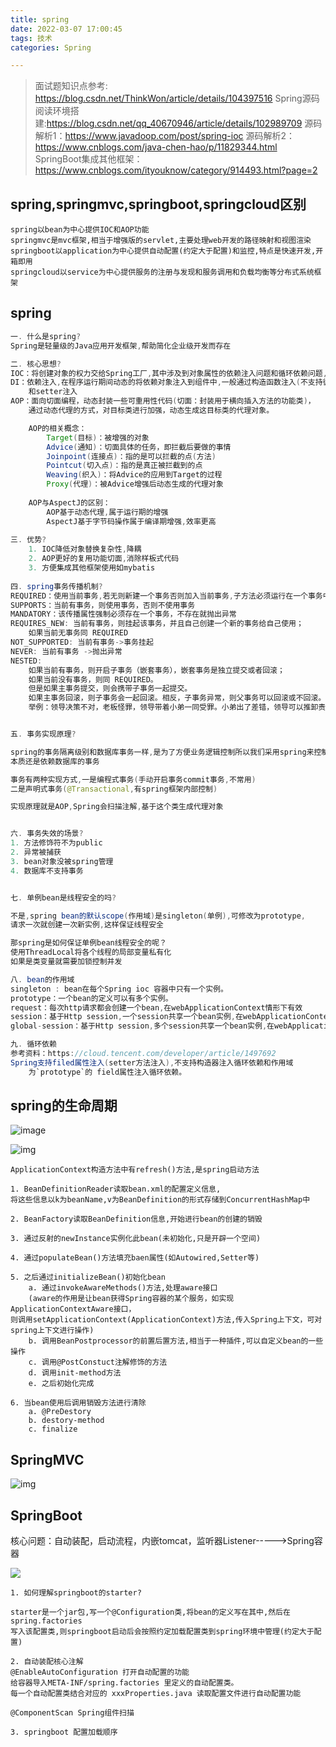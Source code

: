 ```yaml
---
title: spring
date: 2022-03-07 17:00:45
tags: 技术
categories: Spring

---
```


> 面试题知识点参考: https://blog.csdn.net/ThinkWon/article/details/104397516
> Spring源码阅读环境搭建:https://blog.csdn.net/qq_40670946/article/details/102989709
> 源码解析1：https://www.javadoop.com/post/spring-ioc
> 源码解析2：https://www.cnblogs.com/java-chen-hao/p/11829344.html
> SpringBoot集成其他框架：https://www.cnblogs.com/ityouknow/category/914493.html?page=2

## spring,springmvc,springboot,springcloud区别

```
spring以bean为中心提供IOC和AOP功能
springmvc是mvc框架,相当于增强版的servlet,主要处理web开发的路径映射和视图渲染
springboot以application为中心提供自动配置(约定大于配置)和监控,特点是快速开发,开箱即用
springcloud以service为中心提供服务的注册与发现和服务调用和负载均衡等分布式系统框架
```

## spring

```java
一. 什么是spring?
Spring是轻量级的Java应用开发框架,帮助简化企业级开发而存在

二. 核心思想?
IOC：将创建对象的权力交给Spring工厂,其中涉及到对象属性的依赖注入问题和循环依赖问题,通过DI来实现
DI：依赖注入,在程序运行期间动态的将依赖对象注入到组件中,一般通过构造函数注入(不支持循环依赖)
    和setter注入
AOP：面向切面编程，动态封装一些可重用性代码(切面：封装用于横向插入方法的功能类)，
    通过动态代理的方式，对目标类进行加强，动态生成这目标类的代理对象。

    AOP的相关概念：
        Target(目标)：被增强的对象
        Advice(通知)：切面具体的任务，即拦截后要做的事情
        Joinpoint(连接点)：指的是可以拦截的点(方法)
        Pointcut(切入点)：指的是真正被拦截到的点
        Weaving(织入)：将Advice的应用到Target的过程
        Proxy(代理)：被Advice增强后动态生成的代理对象
    
    AOP与AspectJ的区别：
        AOP基于动态代理,属于运行期的增强
        AspectJ基于字节码操作属于编译期增强,效率更高
        
三. 优势?
    1. IOC降低对象替换复杂性,降耦
    2. AOP更好的复用功能切面,消除样板式代码
    3. 方便集成其他框架使用如mybatis
    
四. spring事务传播机制?
REQUIRED：使用当前事务,若无则新建一个事务否则加入当前事务,子方法必须运行在一个事务中
SUPPORTS：当前有事务，则使用事务，否则不使用事务
MANDATORY：该传播属性强制必须存在一个事务，不存在就抛出异常
REQUIRES_NEW: 当前有事务，则挂起该事务，并且自己创建一个新的事务给自己使用；
    如果当前无事务同 REQUIRED
NOT_SUPPORTED: 当前有事务->事务挂起
NEVER: 当前有事务 ->抛出异常
NESTED:
    如果当前有事务，则开启子事务（嵌套事务），嵌套事务是独立提交或者回滚；
    如果当前没有事务，则同 REQUIRED。
    但是如果主事务提交，则会携带子事务一起提交。
    如果主事务回滚，则子事务会一起回滚。相反，子事务异常，则父事务可以回滚或不回滚。
    举例：领导决策不对，老板怪罪，领导带着小弟一同受罪。小弟出了差错，领导可以推卸责任。


五. 事务实现原理?

spring的事务隔离级别和数据库事务一样,是为了方便业务逻辑控制所以我们采用spring来控制
本质还是依赖数据库的事务

事务有两种实现方式,一是编程式事务(手动开启事务commit事务,不常用)
二是声明式事务(@Transactional,有spring框架内部控制)

实现原理就是AOP,Spring会扫描注解,基于这个类生成代理对象


六. 事务失效的场景?
1. 方法修饰符不为public
2. 异常被捕获
3. bean对象没被spring管理
4. 数据库不支持事务


七. 单例bean是线程安全的吗?

不是,spring bean的默认scope(作用域)是singleton(单例),可修改为prototype,
请求一次就创建一次新实例,这样保证线程安全

那spring是如何保证单例bean线程安全的呢？
使用ThreadLocal将各个线程的局部变量私有化
如果是类变量就需要加锁控制并发

八. bean的作用域
singleton : bean在每个Spring ioc 容器中只有一个实例。
prototype：一个bean的定义可以有多个实例。
request：每次http请求都会创建一个bean,在webApplicationContext情形下有效
session：基于Http session,一个session共享一个bean实例,在webApplicationContext情形下有效
global-session：基于Http session,多个session共享一个bean实例,在webApplicationContext情形下有效

九. 循环依赖
参考资料：https://cloud.tencent.com/developer/article/1497692
Spring支持filed属性注入(setter方法注入),不支持构造器注入循环依赖和作用域
    为`prototype`的 field属性注入循环依赖。
```

## spring的生命周期

![image](https://note.youdao.com/yws/api/personal/file/A04C0A294D7E4FE38BE60009597C48B7?method=download&shareKey=4987bb6477fbc35bd99fb3b607a51707)

![img](https://note.youdao.com/yws/api/personal/file/D3D6A4A03D9B468A9254CC2B4B4C1BEB?method=download&shareKey=5f9c04675181889521ad9f43bd39ab86)

```
ApplicationContext构造方法中有refresh()方法,是spring启动方法

1. BeanDefinitionReader读取bean.xml的配置定义信息,
将这些信息以k为beanName,v为BeanDefinition的形式存储到ConcurrentHashMap中

2. BeanFactory读取BeanDefinition信息,开始进行bean的创建的销毁

3. 通过反射的newInstance实例化此bean(未初始化,只是开辟一个空间)

4. 通过populateBean()方法填充baen属性(如Autowired,Setter等)

5. 之后通过initializeBean()初始化bean
	a. 通过invokeAwareMethods()方法,处理aware接口
	(aware的作用是让bean获得Spring容器的某个服务，如实现ApplicationContextAware接口，
则调用setApplicationContext(ApplicationContext)方法,传入Spring上下文，可对spring上下文进行操作)
	b. 调用BeanPostprocessor的前置后置方法,相当于一种插件,可以自定义bean的一些操作
	c. 调用@PostConstuct注解修饰的方法
	d. 调用init-method方法
	e. 之后初始化完成

6. 当bean使用后调用销毁方法进行清除
	a. @PreDestory
	b. destory-method
	c. finalize
```

## SpringMVC

![img](https://note.youdao.com/yws/api/personal/file/0ACEE7D780CF4A469F50DB20F12386A4?method=download&shareKey=87365ee134c4a62b8e7c248fa8a68432)

## SpringBoot
核心问题：自动装配，启动流程，内嵌tomcat，监听器Listener----->Spring容器

![](https://note.youdao.com/yws/api/personal/file/F05D312070B14972A7F356CF19E05563?method=download&shareKey=e2528ee2f7a86350ce22468f88f2b911)

```
1. 如何理解springboot的starter?

starter是一个jar包,写一个@Configuration类,将bean的定义写在其中,然后在spring.factories
写入该配置类,则springboot启动后会按照约定加载配置类到spring环境中管理(约定大于配置)

2. 自动装配核心注解
@EnableAutoConfiguration 打开自动配置的功能
给容器导入META-INF/spring.factories 里定义的自动配置类。
每一个自动配置类结合对应的 xxxProperties.java 读取配置文件进行自动配置功能

@ComponentScan Spring组件扫描

3. springboot 配置加载顺序
```